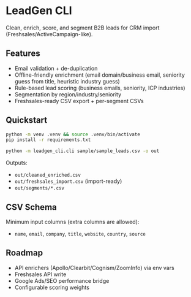 
# LeadGen CLI
Clean, enrich, score, and segment B2B leads for CRM import (Freshsales/ActiveCampaign-like).

## Features
- Email validation + de-duplication
- Offline-friendly enrichment (email domain/business email, seniority guess from title, heuristic industry guess)
- Rule-based lead scoring (business emails, seniority, ICP industries)
- Segmentation by region/industry/seniority
- Freshsales-ready CSV export + per-segment CSVs

## Quickstart
```bash
python -m venv .venv && source .venv/bin/activate
pip install -r requirements.txt

python -m leadgen_cli.cli sample/sample_leads.csv -o out
```

Outputs:
- `out/cleaned_enriched.csv`
- `out/freshsales_import.csv` (import-ready)
- `out/segments/*.csv`

## CSV Schema
Minimum input columns (extra columns are allowed):
- `name`, `email`, `company`, `title`, `website`, `country`, `source`

## Roadmap
- API enrichers (Apollo/Clearbit/Cognism/ZoomInfo) via env vars
- Freshsales API write
- Google Ads/SEO performance bridge
- Configurable scoring weights
